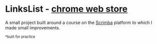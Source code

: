 # LinksList - <a href="https://chrome.google.com/webstore/detail/linkslist/iignbnefimoggmjiehjbfekidifchcji">chrome web store</a>

A small project built around a course on the <a href="https://scrimba.com/">Scrimba</a> platform to which I made small improvements.

<sup>*built for practice</sup>
